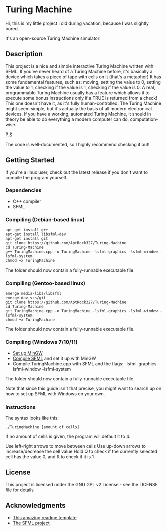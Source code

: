 # Turing Machine

Hi, this is my little project I did during vacation, because I was slightly bored.

It's an open-source Turing Machine simulator!

## Description

This project is a nice and simple interactive Turing Machine written with SFML.
If you've never heard of a Turing Machine before, it's basically a device which takes a piece of tape with cells on it (that's a metaphor)
It has some fundamental features, such as: moving, setting the value to 0, setting the value to 1, checking if the value is 1, checking if the value is 0.
A real, programmable Turing Machine usually has a feature which allows it to execute some bonus instructions only if a TRUE is returned from a check!
This one doesn't have it, as it's fully human-controlled.
The Turing Machine might seem simple, but it's actually the basis of all modern electronical devices.
If you have a working, automated Turing Machine, it should in theory be able to do everything a modern computer can do, computation-wise.

P.S

The code is well-documented, so I highly recommend checking it out!

## Getting Started

If you're a linux user, check out the latest release if you don't want to compile the program yourself.

### Dependencies

* C++ compiler
* SFML

### Compiling (Debian-based linux)

```
apt-get install g++
apt-get install libsfml-dev
apt-get install git
git clone https://github.com/AptRock327/Turing-Machine
cd Turing-Machine
g++ TuringMachine.cpp -o TuringMachine -lsfml-graphics -lsfml-window -lsfml-system
chmod +x TuringMachine
```
The folder should now contain a fully-runnable executable file.

### Compiling (Gentoo-based linux)

```
emerge media-libs/libsfml
emerge dev-vcs/git
git clone https://github.com/AptRock327/Turing-Machine
cd Turing-Machine
g++ TuringMachine.cpp -o TuringMachine -lsfml-graphics -lsfml-window -lsfml-system
chmod +x TuringMachine
```
The folder should now contain a fully-runnable executable file.

### Compiling (Windows 7/10/11)

* [Set up MinGW](https://sourceforge.net/projects/mingw/)
* [Compile SFML](https://www.sfml-dev.org/tutorials/2.5/compile-with-cmake.php) and set it up with MinGW
* Compile TuringMachine.cpp with SFML and the flags: -lsfml-graphics -lsfml-window -lsfml-system

The folder should now contain a fully-runnable executable file.

Note that since this guide isn't that precise, you might want to search up on how to set up SFML with Windows on your own.

### Instructions

The syntax looks like this:
```
./TuringMachine [amount of cells]
```
If no amount of cells is given, the program will default it to 4.

Use left-right arrows to move between cells
Use up-down arrows to increase/decrease the cell value
Hold Q to check if the currently selected cell has the value 0, and R to check if it is 1

## License

This project is licensed under the GNU GPL v2 License - see the LICENSE file for details

## Acknowledgments

* [This amazing readme template](https://gist.github.com/DomPizzie/7a5ff55ffa9081f2de27c315f5018afc)
* [The SFML project](https://www.sfml-dev.org/)
